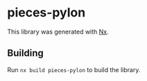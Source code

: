# pieces-pylon

This library was generated with [Nx](https://nx.dev).

## Building

Run `nx build pieces-pylon` to build the library.
